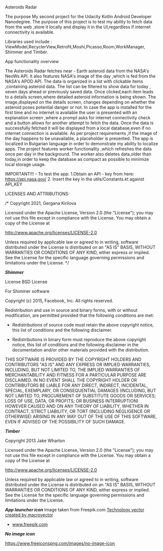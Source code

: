
Asteroids Radar

The purpose
My second project for the Udacity Kotlin Android Developer Nanodegree.
The purpose of this project is to test my ability to fetch data from the web ,store it locally
and display it in the UI,regardless if internet connectivity is available.

Libraries used include : ViewModel,RecyclerView,Retrofit,Moshi,Picasso,Room,WorkManager,
Shimmer and Timber.

App functionality overview

The Asteroids Radar fetches near - Earth asteroid data from the NASA's NeoWs API.
It also features NASA's image of the day ,which is fed from the NASA's APOD API.
The data is organized in a list with clickable items ,containing asteroid data.
The list can be filtered to show data for today , seven days ahead or previously saved data.
Once clicked,each item leads to a details screen,where detailed asteroid information is being shown.
The image,displayed on the details screen, changes depending on whether the asteroid poses
potential danger or not.
In case the app is installed for the first time and no internet is available the user is presented
with an explanation screen ,where a prompt asks for internet connectivity check and a button
allows for another attempt to fetch the data.
Once the data is successfully fetched it will be displayed from a local database,even if
no internet connection is available.
As per project requirements ,if the image of the day happens to be unavailable, a placeholder
is presented.
The app is localized in Bulgarian language in order to demonstrate my ability to localize apps.
The project features worker functionality ,which refreshes the data once per day in the background.
The worker also deletes data,older than today,in order to keep the database as compact as possible
to minimize local storage usage.

IMPORTANT!!! - To test the app:
1.Obtain an API - key from here:
https://api.nasa.gov/
2. Insert the key in the utils/Constants.kt against API_KEY



LICENSES AND ATTRIBUTIONS:

/* Copyright 2021,  Gergana Kirilova

Licensed under the Apache License, Version 2.0 (the "License");
you may not use this file except in compliance with the License.
You may obtain a copy of the License at

http://www.apache.org/licenses/LICENSE-2.0

Unless required by applicable law or agreed to in writing, software
distributed under the License is distributed on an "AS IS" BASIS,
WITHOUT WARRANTIES OR CONDITIONS OF ANY KIND, either express or implied.
See the License for the specific language governing permissions and
limitations under the License.
*/

***Shimmer***

License
BSD License

For Shimmer software

Copyright (c) 2015, Facebook, Inc. All rights reserved.

Redistribution and use in source and binary forms, with or without modification,
are permitted provided that the following conditions are met:

* Redistributions of source code must retain the above copyright notice,
  this list of conditions and the following disclaimer.

* Redistributions in binary form must reproduce the above copyright notice,
  this list of conditions and the following disclaimer in the documentation
  and/or other materials provided with the distribution.

THIS SOFTWARE IS PROVIDED BY THE COPYRIGHT HOLDERS AND CONTRIBUTORS "AS IS"
AND ANY EXPRESS OR IMPLIED WARRANTIES, INCLUDING, BUT NOT LIMITED TO,
THE IMPLIED WARRANTIES OF MERCHANTABILITY AND FITNESS FOR A PARTICULAR PURPOSE ARE DISCLAIMED.
IN NO EVENT SHALL THE COPYRIGHT HOLDER OR CONTRIBUTORS BE LIABLE FOR ANY DIRECT, INDIRECT,
INCIDENTAL, SPECIAL, EXEMPLARY, OR CONSEQUENTIAL DAMAGES (INCLUDING, BUT NOT LIMITED TO,
PROCUREMENT OF SUBSTITUTE GOODS OR SERVICES; LOSS OF USE, DATA, OR PROFITS;
OR BUSINESS INTERRUPTION) HOWEVER CAUSED AND ON ANY THEORY OF LIABILITY, WHETHER IN CONTRACT,
STRICT LIABILITY, OR TORT (INCLUDING NEGLIGENCE OR OTHERWISE) ARISING IN ANY WAY OUT OF THE
USE OF THIS SOFTWARE, EVEN IF ADVISED OF THE POSSIBILITY OF SUCH DAMAGE.

***Timber***

Copyright 2013 Jake Wharton

Licensed under the Apache License, Version 2.0 (the "License");
you may not use this file except in compliance with the License.
You may obtain a copy of the License at

http://www.apache.org/licenses/LICENSE-2.0

Unless required by applicable law or agreed to in writing, software
distributed under the License is distributed on an "AS IS" BASIS,
WITHOUT WARRANTIES OR CONDITIONS OF ANY KIND, either express or implied.
See the License for the specific language governing permissions and
limitations under the License.

***App launcher icon***
Image taken from Freepik.com
<a href='https://www.freepik.com/vectors/technology'>Technology vector created by macrovector
- www.freepik.com</a>

***No image icon***

https://www.freeiconspng.com/images/no-image-icon

